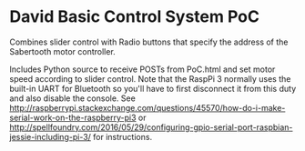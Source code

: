 # David Basic Control System PoC
Combines slider control with Radio buttons that specify the address of the Sabertooth motor controller.

Includes Python source to receive POSTs from PoC.html and set motor speed according to slider control.  Note that the RaspPi 3 normally uses the built-in UART for Bluetooth so you'll have to first disconnect it from this duty and also disable the console.  See http://raspberrypi.stackexchange.com/questions/45570/how-do-i-make-serial-work-on-the-raspberry-pi3 or http://spellfoundry.com/2016/05/29/configuring-gpio-serial-port-raspbian-jessie-including-pi-3/ for instructions.
